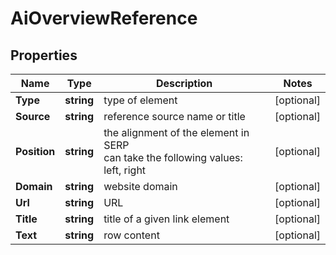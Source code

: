# AiOverviewReference


## Properties

| Name | Type | Description | Notes |
|------------ | ------------- | ------------- | -------------|
**Type** | **string** | type of element |[optional]|
**Source** | **string** | reference source name or title |[optional]|
**Position** | **string** | the alignment of the element in SERP<br>can take the following values:<br>left, right |[optional]|
**Domain** | **string** | website domain |[optional]|
**Url** | **string** | URL |[optional]|
**Title** | **string** | title of a given link element |[optional]|
**Text** | **string** | row content |[optional]|